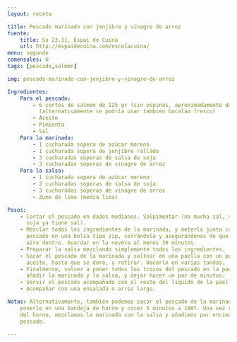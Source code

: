 ```yaml
---
layout: receta

title: Pescado marinado con jenjibre y vinagre de arroz
fuente:
    title: Su 23.11, Espai de Cuina
    url: http://espaidecuina.com/escolacuina/
menu: segundo
comensales: 6
tags: [pescado,salmón]

img: pescado-marinado-con-jenjibre-y-vinagre-de-arroz

Ingredientes:
    Para el pescado:
        - 6 cortes de salmón de 125 gr (sin espinas, aproximadamente dos lomos)
          (alternativamente se podría usar también bacalao fresco)
        - Aceite
        - Pimienta
        - Sal
    Para la marinada:
        - 1 cucharada sopera de azúcar moreno
        - 1 cucharada sopera de jenjibre rallado
        - 3 cucharadas soperas de salsa de soja
        - 3 cucharadas soperas de vinagre de arroz
    Para la salsa:
        - 1 cucharada sopera de azúcar moreno
        - 2 cucharadas soperas de salsa de soja
        - 3 cucharadas soperas de vinagre de arroz
        - Zumo de lima (media lima)

Pasos:
    - Cortar el pescado en dados medianos. Salpimentar (no mucha sal, ya que la
      soja ya tiene sal).
    - Mezclar todos los ingredientes de la marinada, y meterlo junto con el
      pescado en una bolsa tipo zip, cerrándola y asegurándonos de que no quede
      aire dentro. Guardar en la nevera al menos 30 minutos.
    - Preparar la salsa mezclando simplemente todos los ingredientes.
    - Sacar el pescado de la marinada y saltear en una paella con un poco de
      aceite, hasta que se dore, y retirar. Hacerlo en varias tandas.
    - Finalmente, volver a poner todos los trozos del pescado en la paella y
      añadir la marinada y la salsa, y dejar hacer un par de minutos.
    - Servir el pescado acompañado con el resto del líquido de la paella.
    - Acompañar con una ensalada o arroz largo.

Notas: Alternativamente, también podemos sacar el pescado de la marinada y
    ponerlo en una bandeja de horno y cocer 5 minutos a 190º. Una vez retirado
    del horno, mezclamos la marinada con la salsa y añadimos por encima del
    pescado.

---
```

